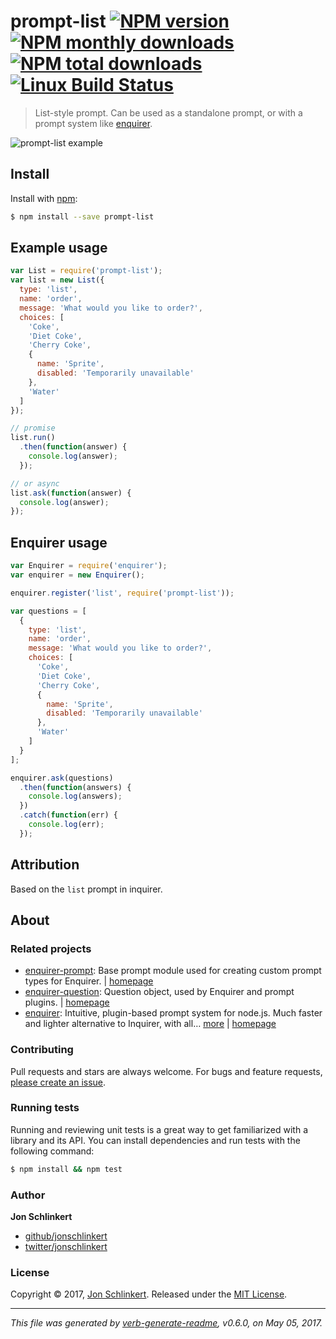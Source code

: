 # prompt-list [![NPM version](https://img.shields.io/npm/v/prompt-list.svg?style=flat)](https://www.npmjs.com/package/prompt-list) [![NPM monthly downloads](https://img.shields.io/npm/dm/prompt-list.svg?style=flat)](https://npmjs.org/package/prompt-list) [![NPM total downloads](https://img.shields.io/npm/dt/prompt-list.svg?style=flat)](https://npmjs.org/package/prompt-list) [![Linux Build Status](https://img.shields.io/travis/enquirer/prompt-list.svg?style=flat&label=Travis)](https://travis-ci.org/enquirer/prompt-list)

> List-style prompt. Can be used as a standalone prompt, or with a prompt system like [enquirer](https://github.com/enquirer/enquirer).

![prompt-list example](https://raw.githubusercontent.com/enquirer/prompt-list/master/example.gif)

## Install

Install with [npm](https://www.npmjs.com/):

```sh
$ npm install --save prompt-list
```

## Example usage

```js
var List = require('prompt-list');
var list = new List({
  type: 'list',
  name: 'order',
  message: 'What would you like to order?',
  choices: [
    'Coke',
    'Diet Coke',
    'Cherry Coke',
    {
      name: 'Sprite',
      disabled: 'Temporarily unavailable'
    },
    'Water'
  ]
});

// promise
list.run()
  .then(function(answer) {
    console.log(answer);
  });

// or async
list.ask(function(answer) {
  console.log(answer);
});
```

## Enquirer usage

```js
var Enquirer = require('enquirer');
var enquirer = new Enquirer();

enquirer.register('list', require('prompt-list'));

var questions = [
  {
    type: 'list',
    name: 'order',
    message: 'What would you like to order?',
    choices: [
      'Coke',
      'Diet Coke',
      'Cherry Coke',
      {
        name: 'Sprite',
        disabled: 'Temporarily unavailable'
      },
      'Water'
    ]
  }
];

enquirer.ask(questions)
  .then(function(answers) {
    console.log(answers);
  })
  .catch(function(err) {
    console.log(err);
  });
```

## Attribution

Based on the `list` prompt in inquirer.

## About

### Related projects

* [enquirer-prompt](https://www.npmjs.com/package/enquirer-prompt): Base prompt module used for creating custom prompt types for Enquirer. | [homepage](https://github.com/jonschlinkert/enquirer-prompt "Base prompt module used for creating custom prompt types for Enquirer.")
* [enquirer-question](https://www.npmjs.com/package/enquirer-question): Question object, used by Enquirer and prompt plugins. | [homepage](https://github.com/enquirer/enquirer-question "Question object, used by Enquirer and prompt plugins.")
* [enquirer](https://www.npmjs.com/package/enquirer): Intuitive, plugin-based prompt system for node.js. Much faster and lighter alternative to Inquirer, with all… [more](https://github.com/enquirer/enquirer) | [homepage](https://github.com/enquirer/enquirer "Intuitive, plugin-based prompt system for node.js. Much faster and lighter alternative to Inquirer, with all the same prompt types and more, but without the bloat.")

### Contributing

Pull requests and stars are always welcome. For bugs and feature requests, [please create an issue](../../issues/new).

### Running tests

Running and reviewing unit tests is a great way to get familiarized with a library and its API. You can install dependencies and run tests with the following command:

```sh
$ npm install && npm test
```

### Author

**Jon Schlinkert**

* [github/jonschlinkert](https://github.com/jonschlinkert)
* [twitter/jonschlinkert](https://twitter.com/jonschlinkert)

### License

Copyright © 2017, [Jon Schlinkert](https://github.com/jonschlinkert).
Released under the [MIT License](LICENSE).

***

_This file was generated by [verb-generate-readme](https://github.com/verbose/verb-generate-readme), v0.6.0, on May 05, 2017._